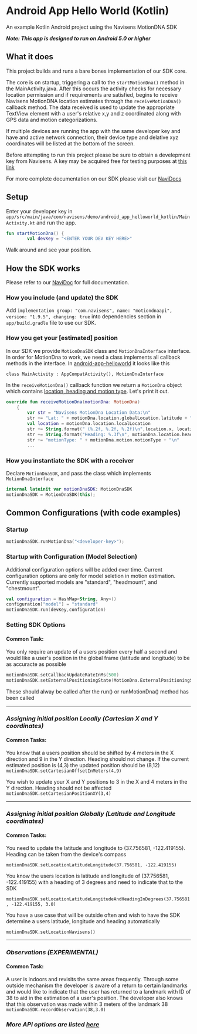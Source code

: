 # Android App Hello World (Kotlin)
An example Kotlin Android project using the Navisens MotionDNA SDK

___Note: This app is designed to run on Android 5.0 or higher___

## What it does
This project builds and runs a bare bones implementation of our SDK core.

The core is on startup, triggering a call to the ```startMotionDna()``` method in the MainActivity.java. After this occurs the activity checks for necessary location permission and if requirements are satisfied, begins to receive Navisens MotionDNA location estimates through the ```receiveMotionDna()``` callback method. The data received is used to update the appropriate TextView element with a user's relative x,y and z coordinated along with GPS data and motion categorizations.

If multiple devices are running the app with the same developer key and have and active network connection, their device type and delative xyz coordinates will be listed at the bottom of the screen.

Before attempting to run this project please be sure to obtain a develepment key from Navisens. A key may be acquired free for testing purposes at [this link](https://navisens.com/index.html#contact)

For more complete documentation on our SDK please visit our [NaviDocs](https://github.com/navisens/NaviDocs)



## Setup

Enter your developer key in `app/src/main/java/com/navisens/demo/android_app_helloworld_kotlin/MainActivity.kt` and run the app.
```kotlin
fun startMotionDna() {
        val devKey = "<ENTER YOUR DEV KEY HERE>"
```

Walk around and see your position.

## How the SDK works

Please refer to our [NaviDoc](https://github.com/navisens/NaviDocs/blob/master/API.Android.md#api) for full documentation.

### How you include (and update) the SDK

Add `implementation group: "com.navisens", name: "motiondnaapi", version: "1.9.5", changing: true` into dependencies section in `app/build.gradle` file to use our SDK.

### How you get your [estimated] position

In our SDK we provide `MotionDnaSDK` class and `MotionDnaInterface` interface. In order for MotionDna to work, we need a class implements all callback methods in the interface.
In [android-app-helloworld](https://github.com/navisens/android-app-helloworld) it looks like this
```
class MainActivity : AppCompatActivity(), MotionDnaInterface
```
In the `receiveMotionDna()` callback function we return a `MotionDna` object which contains [location, heading and motion type](https://github.com/navisens/NaviDocs/blob/master/API.Android.md#getters). Let's print it out.
```kotlin
override fun receiveMotionDna(motionDna: MotionDna)
    {
        var str = "Navisens MotionDna Location Data:\n"
        str += "Lat: " + motionDna.location.globalLocation.latitude + " Lon: " + motionDna.location.globalLocation.longitude + "\n"
        val location = motionDna.location.localLocation
        str += String.format(" (%.2f, %.2f, %.2f)\n",location.x, location.y, location.z)
        str += String.format("Heading: %.3f\n", motionDna.location.heading)
        str += "motionType: " + motionDna.motion.motionType + "\n"
        ...
```

### How you instantiate the SDK with a receiver

Declare `MotionDnaSDK`, and pass the class which implements `MotionDnaInterface`
```kotlin
internal lateinit var motionDnaSDK: MotionDnaSDK
motionDnaSDK = MotionDnaSDK(this);
```

## Common Configurations (with code examples)
### Startup
```kotlin
motionDnaSDK.runMotionDna("<developer-key>");
```

### Startup with Configuration (Model Selection)
Additional configuration options will be added over time. Current configuration options are only for model seletion in motion estimation. Currently supported models are "standard", "headmount", and "chestmount".

```kotlin
val configuration = HashMap<String, Any>()
configuration["model"] = "standard"
motionDnaSDK.run(devKey,configuration)
```

### Setting SDK Options
#### Common Task:
You only require an update of a users position every half a second and would like a user's position in the global frame (latitude and longitude) to be as accuracte as possible
```kotlin
motionDnaSDK.setCallbackUpdateRateInMs(500)
motionDnaSDK.setExternalPositioningState(MotionDna.ExternalPositioningState.HIGH_ACCURACY)
```
These should alway be called after the run() or runMotionDna() method has been called

-------------

### _Assigning initial position Locally (Cartesian X and Y coordinates)_
#### Common Tasks:
You know that a users position should be shifted by 4 meters in the X direction and 9 in the Y direction. Heading should not change. If the current estimated position is (4,3) the updated position should be (8,12)
``` motionDnaSDK.setCartesianOffsetInMeters(4,9) ```

You wish to update your X and Y positions to 3 in the X and 4 meters in the Y direction. Heading should not be affected
``` motionDnaSDK.setCartesianPositionXY(3,4) ```


-------------

### _Assigning initial position Globally (Latitude and Longitude coordinates)_

#### Common Tasks:
 You need to update the latitude and longitude to (37.756581, -122.419155). Heading can be taken from the device's compass

``` motionDnaSDK.setLocationLatitudeLongitude(37.756581, -122.419155) ```

 You know the users location is latitude and longitude of (37.756581, -122.419155) with a heading of 3 degrees and need to indicate that to the SDK

``` motionDnaSDK.setLocationLatitudeLongitudeAndHeadingInDegrees(37.756581, -122.419155, 3.0) ```

You have a use case that will be outside often and wish to have the SDK determine a users latitude, longitude and heading automatically

``` motionDnaSDK.setLocationNavisens() ```


------------

### _Observations (EXPERIMENTAL)_
#### Common Task:
A user is indoors and revisits the same areas frequently. Through some outside mechanism the developer is aware of a return to certain landmarks and would like to indicate that the user has returned to a landmark with ID of 38 to aid in the estimation of a user's position. The developer also knows that this observation was made within 3 meters of the landmark 38
``` motionDnaSDK.recordObservation(38,3.0) ```



### _More API options are listed [here](https://github.com/navisens/NaviDocs/blob/master/API.Android.md#control)_
